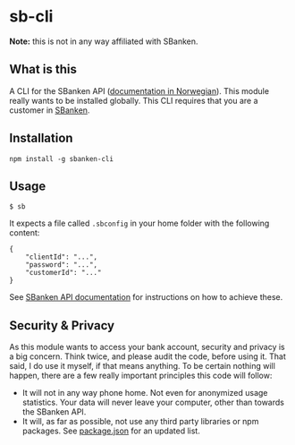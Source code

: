 # sb-cli

**Note:** this is not in any way affiliated with SBanken.

## What is this

A CLI for the SBanken API ([documentation in Norwegian](https://sbanken.no/bruke/utviklerportalen/)). This module really wants to be installed globally. This CLI requires that you are a customer in [SBanken](https://sbanken.no).

## Installation

`npm install -g sbanken-cli`

## Usage

`$ sb`

It expects a file called `.sbconfig` in your home folder with the following content:

```
{
    "clientId": "...",
    "password": "...",
    "customerId": "..."
}
```

See [SBanken API documentation](https://sbanken.no/bruke/utviklerportalen/) for instructions on how to achieve these.

## Security & Privacy

As this module wants to access your bank account, security and privacy is a big concern. Think twice, and please audit the code, before using it. That said, I do use it myself, if that means anything. To be certain nothing will happen, there are a few really important principles this code will follow:

- It will not in any way phone home. Not even for anonymized usage statistics. Your data will never leave your computer, other than towards the SBanken API.
- It will, as far as possible, not use any third party libraries or npm packages. See [package.json](package.json) for an updated list.
